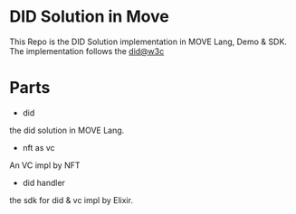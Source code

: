 # DID Solution in Move
This Repo is the DID Solution implementation in MOVE Lang, Demo & SDK.
The implementation follows the [did@w3c](https://www.w3.org/TR/did-core/)

# Parts

* did
  
the did solution in MOVE Lang.

* nft as vc

An VC impl by NFT

* did handler

the sdk for did & vc impl by Elixir.
